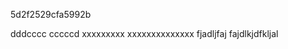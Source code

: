 5d2f2529cfa5992b
<!---- deploy info -->
dddcccc
cccccd
xxxxxxxxx
xxxxxxxxxxxxxx
fjadljfaj
fajdlkjdfkljal
